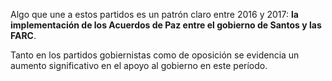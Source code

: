Algo que une a estos partidos es un patrón claro entre 2016 y 2017: **la implementación de los Acuerdos de Paz entre el gobierno de Santos y las FARC**.

<span id="paz1">Tanto en los partidos gobiernistas</span> <span id="paz2">como de oposición</span> se evidencia un aumento significativo en el apoyo al gobierno en este período.